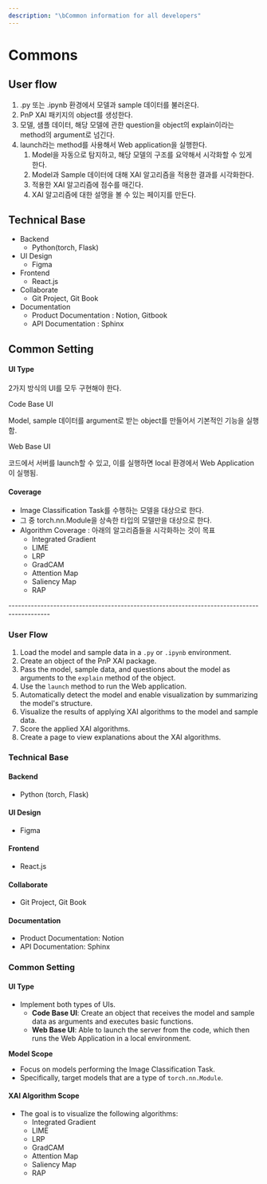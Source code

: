 ```yaml
---
description: "\bCommon information for all developers"
---
```


# Commons

## User flow

1. .py 또는 .ipynb 환경에서 모델과 sample 데이터를 불러온다.
2. PnP XAI 패키지의 object를 생성한다.
3. 모델, 샘플 데이터, 해당 모델에 관한 question을 object의 explain이라는 method의 argument로 넘긴다.
4. launch라는 method를 사용해서 Web application을 실행한다.
   1. Model을 자동으로 탐지하고, 해당 모델의 구조를 요약해서 시각화할 수 있게 한다.
   2. Model과 Sample 데이터에 대해 XAI 알고리즘을 적용한 결과를 시각화한다.
   3. 적용한 XAI 알고리즘에 점수를 매긴다.
   4. XAI 알고리즘에 대한 설명을 볼 수 있는 페이지를 만든다.

## Technical Base

* Backend
  * Python(torch, Flask)
* UI Design
  * Figma
* Frontend
  * React.js
* Collaborate
  * Git Project, Git Book
* Documentation
  * Product Documentation : Notion, Gitbook
  * API Documentation : Sphinx

## Common Setting

#### UI Type

2가지 방식의 UI를 모두 구현해야 한다.

Code Base UI

Model, sample 데이터를 argument로 받는 object를 만들어서 기본적인 기능을 실행함.

Web Base UI

코드에서 서버를 launch할 수 있고, 이를 실행하면 local 환경에서 Web Application이 실행됨.

#### Coverage

* Image Classification Task를 수행하는 모델을 대상으로 한다.
* 그 중 torch.nn.Module을 상속한 타입의 모델만을 대상으로 한다.
* Algorithm Coverage : 아래의 알고리즘들을 시각화하는 것이 목표
  * Integrated Gradient
  * LIME
  * LRP
  * GradCAM
  * Attention Map
  * Saliency Map
  * RAP

\-------------------------------------------------------------------------------------------

### User Flow

1. Load the model and sample data in a `.py` or `.ipynb` environment.
2. Create an object of the PnP XAI package.
3. Pass the model, sample data, and questions about the model as arguments to the `explain` method of the object.
4. Use the `launch` method to run the Web application.
5. Automatically detect the model and enable visualization by summarizing the model's structure.
6. Visualize the results of applying XAI algorithms to the model and sample data.
7. Score the applied XAI algorithms.
8. Create a page to view explanations about the XAI algorithms.

### Technical Base

#### Backend

* Python (torch, Flask)

#### UI Design

* Figma

#### Frontend

* React.js

#### Collaborate

* Git Project, Git Book

#### Documentation

* Product Documentation: Notion
* API Documentation: Sphinx

### Common Setting

#### UI Type

* Implement both types of UIs.
  * **Code Base UI**: Create an object that receives the model and sample data as arguments and executes basic functions.
  * **Web Base UI**: Able to launch the server from the code, which then runs the Web Application in a local environment.



**Model Scope**

* Focus on models performing the Image Classification Task.
* Specifically, target models that are a type of `torch.nn.Module`.

#### XAI Algorithm Scope

* The goal is to visualize the following algorithms:
  * Integrated Gradient
  * LIME
  * LRP
  * GradCAM
  * Attention Map
  * Saliency Map
  * RAP
